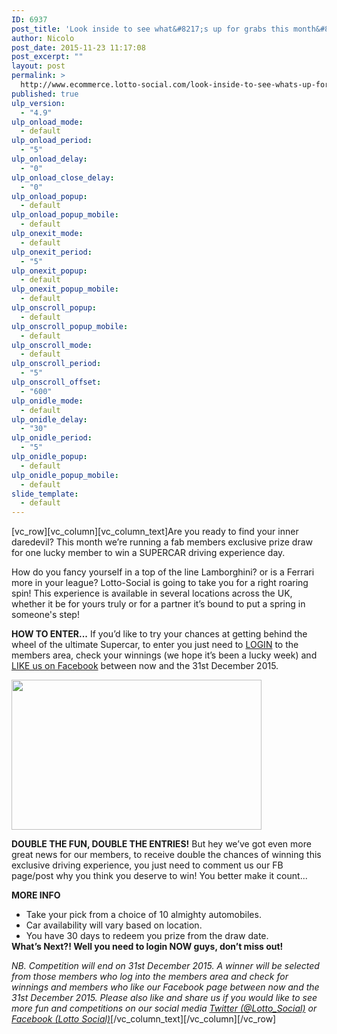 ```yaml
---
ID: 6937
post_title: 'Look inside to see what&#8217;s up for grabs this month&#8230;'
author: Nicolo
post_date: 2015-11-23 11:17:08
post_excerpt: ""
layout: post
permalink: >
  http://www.ecommerce.lotto-social.com/look-inside-to-see-whats-up-for-grabs-this-month/
published: true
ulp_version:
  - "4.9"
ulp_onload_mode:
  - default
ulp_onload_period:
  - "5"
ulp_onload_delay:
  - "0"
ulp_onload_close_delay:
  - "0"
ulp_onload_popup:
  - default
ulp_onload_popup_mobile:
  - default
ulp_onexit_mode:
  - default
ulp_onexit_period:
  - "5"
ulp_onexit_popup:
  - default
ulp_onexit_popup_mobile:
  - default
ulp_onscroll_popup:
  - default
ulp_onscroll_popup_mobile:
  - default
ulp_onscroll_mode:
  - default
ulp_onscroll_period:
  - "5"
ulp_onscroll_offset:
  - "600"
ulp_onidle_mode:
  - default
ulp_onidle_delay:
  - "30"
ulp_onidle_period:
  - "5"
ulp_onidle_popup:
  - default
ulp_onidle_popup_mobile:
  - default
slide_template:
  - default
---
```

[vc_row][vc_column][vc_column_text]Are you ready to find your inner daredevil? This month we’re running a fab members exclusive prize draw for one lucky member to win a SUPERCAR driving experience day.

<!--more-->

How do you fancy yourself in a top of the line Lamborghini? or is a Ferrari more in your league? Lotto-Social is going to take you for a right roaring spin! This experience is available in several locations across the UK, whether it be for yours truly or for a partner it’s bound to put a spring in someone's step!

<strong>HOW TO ENTER...</strong>
If you’d like to try your chances at getting behind the wheel of the ultimate Supercar, to enter you just need to <a href="/login/">LOGIN</a> to the members area, check your winnings (we hope it’s been a lucky week) and <a href="https://www.facebook.com/LottoSocial" target="_blank">LIKE us on Facebook</a> between now and the 31st December 2015.

<img class="aligncenter" src="http://4.bp.blogspot.com/--8s-Ax1Lnks/VksWQ6L_CCI/AAAAAAAAAFw/ajfdTsPQ5r0/s400/Screen%2BShot%2B2015-11-17%2Bat%2B11.57.34.png" alt="" width="400" height="240" border="0" />

<strong>DOUBLE THE FUN, DOUBLE THE ENTRIES!</strong>
But hey we’ve got even more great news for our members, to receive double the chances of winning this exclusive driving experience, you just need to comment us our FB page/post why you think you deserve to win! You better make it count...

<strong>MORE INFO</strong>
<ul style="margin-bottom: 0pt; margin-top: 0pt;">
	<li style="list-style-type: disc!important;">Take your pick from a choice of 10 almighty automobiles.</li>
	<li style="list-style-type: disc!important;">Car availability will vary based on location.</li>
	<li style="list-style-type: disc!important;">You have 30 days to redeem you prize from the draw date.</li>
</ul>
<strong>What’s Next?! Well you need to login NOW guys, don’t miss out!</strong>

<em>NB. Competition will end on 31st December 2015. A winner will be selected from those members who log into the members area and check for winnings and members who like our Facebook page between now and the 31st December 2015. Please also like and share us if you would like to see more fun and competitions on our social media <a href="https://twitter.com/Lotto_Social">Twitter (@Lotto_Social)</a> or <a href="https://www.facebook.com/LottoSocial">Facebook (Lotto Social)</a></em>[/vc_column_text][/vc_column][/vc_row]